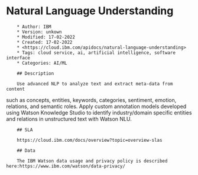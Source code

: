 # Natural Language Understanding

        * Author: IBM
        * Version: unkown
        * Modified: 17-02-2022
        * Created: 17-02-2022
        * <https://cloud.ibm.com/apidocs/natural-language-understanding>
        * Tags: cloud service, ai, artificial intelligence, software interface
        * Categories: AI/ML

        ## Description

        Use advanced NLP to analyze text and extract meta-data from content
such as concepts, entities, keywords, categories, sentiment,
emotion, relations, and semantic roles. Apply custom annotation
models developed using Watson Knowledge Studio to identify
industry/domain specific entities and relations in unstructured text
with Watson NLU.


        ## SLA

        https://cloud.ibm.com/docs/overview?topic=overview-slas

        ## Data

        The IBM Watson data usage and privacy policy is described here:https://www.ibm.com/watson/data-privacy/
